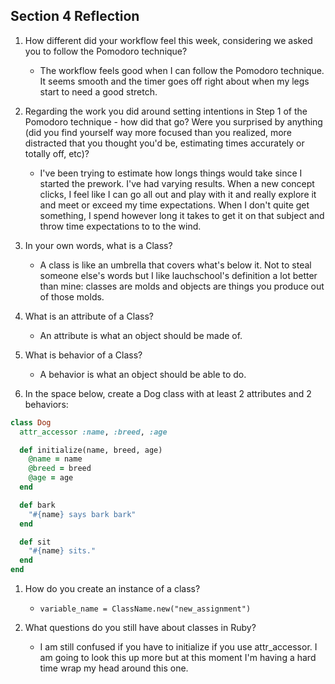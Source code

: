 ## Section 4 Reflection

1. How different did your workflow feel this week, considering we asked you to follow the Pomodoro technique?

   * The workflow feels good when I can follow the Pomodoro technique. It seems smooth and the timer goes off right about when my legs start to need a good stretch.

1. Regarding the work you did around setting intentions in Step 1 of the Pomodoro technique - how did that go? Were you surprised by anything (did you find yourself way more focused than you realized, more distracted that you thought you'd be, estimating times accurately or totally off, etc)?

   * I've been trying to estimate how longs things would take since I started the prework. I've had varying results. When a new concept clicks, I feel like I can go all out and play with it and really explore it and meet or exceed my time expectations. When I don't quite get something, I spend however long it takes to get it on that subject and throw time expectations to to the wind.  

1. In your own words, what is a Class?

   * A class is like an umbrella that covers what's below it. Not to steal someone else's words but I like lauchschool's definition a lot better than mine: classes are molds and objects are things you produce out of those molds.

1. What is an attribute of a Class?

   * An attribute is what an object should be made of.

1. What is behavior of a Class?

   * A behavior is what an object should be able to do.

1. In the space below, create a Dog class with at least 2 attributes and 2 behaviors:

```rb
class Dog
  attr_accessor :name, :breed, :age

  def initialize(name, breed, age)
    @name = name
    @breed = breed
    @age = age
  end

  def bark
    "#{name} says bark bark"
  end

  def sit
    "#{name} sits."
  end
end


```

1. How do you create an instance of a class?

   * `variable_name = ClassName.new("new_assignment")`

1. What questions do you still have about classes in Ruby?

   * I am still confused if you have to initialize if you use attr_accessor. I am going to look this up more but at this moment I'm having a hard time wrap my head around this one.

#
